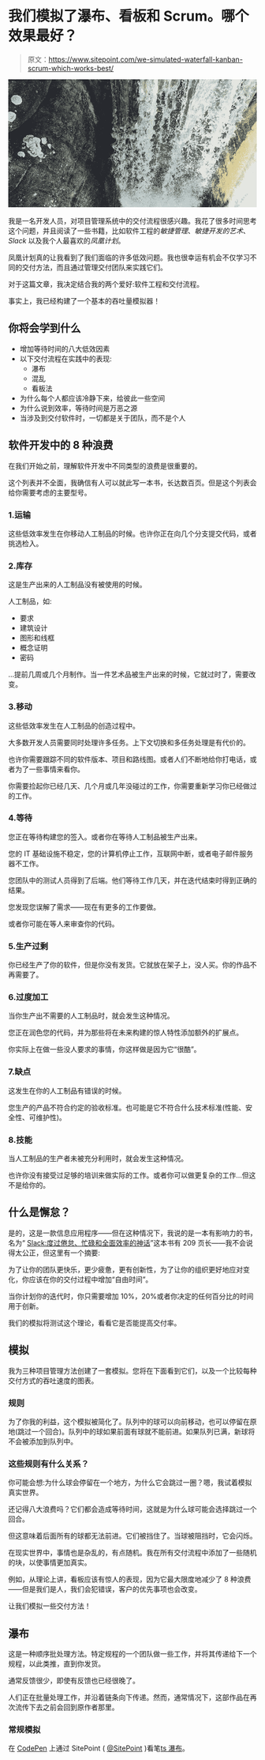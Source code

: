 # 我们模拟了瀑布、看板和 Scrum。哪个效果最好？

> 原文：<https://www.sitepoint.com/we-simulated-waterfall-kanban-scrum-which-works-best/>

![Waterfall, Kanban and Scrum Simulated](img/91150cbcb2e93426a10f3ff9c6a57723.png)

我是一名开发人员，对项目管理系统中的交付流程很感兴趣。我花了很多时间思考这个问题，并且阅读了一些书籍，比如软件工程的*敏捷管理*、*敏捷开发的艺术*、 *Slack* 以及我个人最喜欢的*凤凰计划*。

凤凰计划真的让我看到了我们面临的许多低效问题。我也很幸运有机会不仅学习不同的交付方法，而且通过管理交付团队来实践它们。

对于这篇文章，我决定结合我的两个爱好:软件工程和交付流程。

事实上，我已经构建了一个基本的吞吐量模拟器！

## 你将会学到什么

*   增加等待时间的八大低效因素
*   以下交付流程在实践中的表现:
    *   瀑布
    *   混乱
    *   看板法
*   为什么每个人都应该冷静下来，给彼此一些空间
*   为什么说到效率，等待时间是万恶之源
*   当涉及到交付软件时，一切都是关于团队，而不是个人

## 软件开发中的 8 种浪费

在我们开始之前，理解软件开发中不同类型的浪费是很重要的。

这个列表并不全面，我确信有人可以就此写一本书，长达数百页。但是这个列表会给你需要考虑的主要型号。

### 1.运输

这些低效率发生在你移动人工制品的时候。也许你正在向几个分支提交代码，或者挑选检入。

### 2.库存

这是生产出来的人工制品没有被使用的时候。

人工制品，如:

*   要求
*   建筑设计
*   图形和线框
*   概念证明
*   密码

…提前几周或几个月制作。当一件艺术品被生产出来的时候，它就过时了，需要改变。

### 3.移动

这些低效率发生在人工制品的创造过程中。

大多数开发人员需要同时处理许多任务。上下文切换和多任务处理是有代价的。

也许你需要跟踪不同的软件版本、项目和路线图。或者人们不断地给你打电话，或者为了一些事情来看你。

你需要捡起你已经几天、几个月或几年没碰过的工作，你需要重新学习你已经做过的工作。

### 4.等待

您正在等待构建您的签入。或者你在等待人工制品被生产出来。

您的 IT 基础设施不稳定，您的计算机停止工作，互联网中断，或者电子邮件服务器不工作。

您团队中的测试人员得到了后端。他们等待工作几天，并在迭代结束时得到正确的结果。

您发现您误解了需求——现在有更多的工作要做。

或者你可能在等人来审查你的代码。

### 5.生产过剩

你已经生产了你的软件，但是你没有发货。它就放在架子上，没人买。你的作品不再需要了。

### 6.过度加工

当你生产出不需要的人工制品时，就会发生这种情况。

您正在润色您的代码，并为那些将在未来构建的惊人特性添加额外的扩展点。

你实际上在做一些没人要求的事情，你这样做是因为它“很酷”。

### 7.缺点

这发生在你的人工制品有错误的时候。

您生产的产品不符合约定的验收标准。也可能是它不符合什么技术标准(性能、安全性、可维护性)。

### 8.技能

当人工制品的生产者未被充分利用时，就会发生这种情况。

也许你没有接受过足够的培训来做实际的工作。或者你可以做更复杂的工作…但这不是给你的。

## 什么是懈怠？

是的，这是一款信息应用程序——但在这种情况下，我说的是一本有影响力的书，名为“ [Slack:度过倦怠、忙碌和全面效率的神话](https://www.amazon.com/Slack-Getting-Burnout-Busywork-Efficiency/dp/0767907698)”这本书有 209 页长——我不会说得太公正，但这里有一个摘要:

为了让你的团队更快乐，更少疲惫，更有创新性，为了让你的组织更好地应对变化，你应该在你的交付过程中增加“自由时间”。

当你计划你的迭代时，你只需要增加 10%，20%或者你决定的任何百分比的时间用于创新。

我们的模拟将测试这个理论，看看它是否能提高交付率。

## 模拟

我为三种项目管理方法创建了一套模拟。您将在下面看到它们，以及一个比较每种交付方式的吞吐速度的图表。

### 规则

为了你我的利益，这个模拟被简化了。队列中的球可以向前移动，也可以停留在原地(跳过一个回合)。队列中的球如果前面有球就不能前进。如果队列已满，新球将不会被添加到队列中。

### 这些规则有什么关系？

你可能会想:为什么球会停留在一个地方，为什么它会跳过一圈？嗯，我试着模拟真实世界。

还记得八大浪费吗？它们都会造成等待时间，这就是为什么球可能会选择跳过一个回合。

但这意味着后面所有的球都无法前进。它们被挡住了。当球被阻挡时，它会闪烁。

在现实世界中，事情也是杂乱的，有点随机。我在所有交付流程中添加了一些随机的块，以使事情更加真实。

例如，从理论上讲，看板应该有惊人的表现，因为它最大限度地减少了 8 种浪费——但是我们是人，我们会犯错误，客户的优先事项也会改变。

让我们模拟一些交付方法！

## 瀑布

这是一种顺序批处理方法。特定规程的一个团队做一些工作，并将其传递给下一个规程，以此类推，直到你发货。

通常反馈很少，即使有反馈也已经很晚了。

人们正在批量处理工作，并沿着链条向下传递。然而，通常情况下，这部作品在再次流传下去之前会回到原作者那里。

### 常规模拟

在 [CodePen](http://codepen.io) 上通过 SitePoint ( [@SitePoint](http://codepen.io/SitePoint) )看笔[ts 瀑布](http://codepen.io/SitePoint/pen/YZymYB/)。